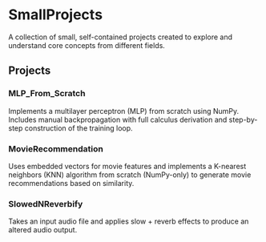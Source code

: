 # SmallProjects

A collection of small, self-contained projects created to explore and understand core concepts from different fields.

## Projects

### MLP_From_Scratch
Implements a multilayer perceptron (MLP) from scratch using NumPy. Includes manual backpropagation with full calculus derivation and step-by-step construction of the training loop.

### MovieRecommendation
Uses embedded vectors for movie features and implements a K-nearest neighbors (KNN) algorithm from scratch (NumPy-only) to generate movie recommendations based on similarity.

### SlowedNReverbify
Takes an input audio file and applies slow + reverb effects to produce an altered audio output. 
